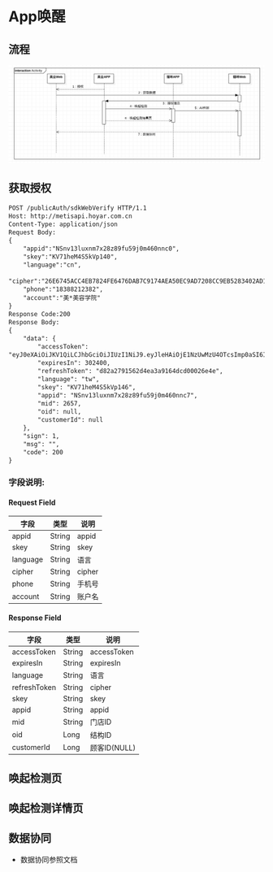 # App唤醒

## 流程

![image-20191126114622762](assets/image-20191126114622762.png)

## 获取授权

```http
POST /publicAuth/sdkWebVerify HTTP/1.1
Host: http://metisapi.hoyar.com.cn
Content-Type: application/json 
Request Body:
{
    "appid":"NSnv13luxnm7x28z89fu59j0m460nnc0",
    "skey":"KV71heM4S5kVp140",
    "language":"cn", 
    "cipher":"26E6745ACC4EB7824FE6476DAB7C9174AEA50EC9AD7208CC9EB5283402AD1D80", 
    "phone":"18388212382",
    "account":"美*美容学院"
}
Response Code:200
Response Body:
{
    "data": {
        "accessToken": "eyJ0eXAiOiJKV1QiLCJhbGciOiJIUzI1NiJ9.eyJleHAiOjE1NzUwMzU4OTcsImp0aSI6IjI2NTcifQ.3cqF4BMfeCJIqI1dd8hSNurz0aN6e3y9bZtuT_Xbgag",
        "expiresIn": 302400,
        "refreshToken": "d82a2791562d4ea3a9164dcd00026e4e",
        "language": "tw",
        "skey": "KV71heM4S5kVp146",
        "appid": "NSnv13luxnm7x28z89fu59j0m460nnc7",
        "mid": 2657,
        "oid": null,
        "customerId": null
    },
    "sign": 1,
    "msg": "",
    "code": 200
}
```

### 字段说明:

#### Request Field

| 字段     | 类型   | 说明   |
| -------- | ------ | ------ |
| appid    | String | appid  |
| skey     | String | skey   |
| language | String | 语言   |
| cipher   | String | cipher |
| phone    | String | 手机号 |
| account  | String | 账户名 |

####  Response Field

| 字段        | 类型   | 说明   |
| ----------- | ------ | ------ |
| accessToken | String | accessToken |
| expiresIn   | String | expiresIn |
| language    | String | 语言   |
| refreshToken      | String | cipher |
| skey       | String | skey |
| appid     | String | appid |
| mid | String | 门店ID |
| oid | Long | 结构ID |
| customerId | Long | 顾客ID(NULL) |

#### 



## 唤起检测页







## 唤起检测详情页













## 数据协同

- 数据协同参照文档 